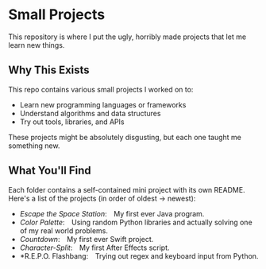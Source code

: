 # Small Projects

This repository is where I put the ugly, horribly made projects that let me learn new things.

## Why This Exists

This repo contains various small projects I worked on to:

- Learn new programming languages or frameworks
- Understand algorithms and data structures
- Try out tools, libraries, and APIs

These projects might be absolutely disgusting, but each one taught me something new.

## What You'll Find

Each folder contains a self-contained mini project with its own README. Here's a list of the projects (in order of oldest &rarr; newest):

- *Escape the Space Station*:&emsp;My first ever Java program.
- *Color Palette*:&emsp;Using random Python libraries and actually solving one of my real world problems.
- *Countdown*:&emsp;My first ever Swift project.
- *Character-Split*:&emsp;My first After Effects script.
- *R.E.P.O. Flashbang:&emsp;Trying out regex and keyboard input from Python.
